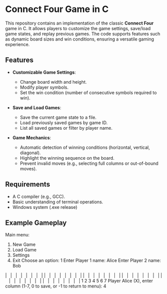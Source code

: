 # Connect Four Game in C

This repository contains an implementation of the classic **Connect Four** game in C. It allows players to customize the game settings, save/load game states, and replay previous games. The code supports features such as dynamic board sizes and win conditions, ensuring a versatile gaming experience.

## Features

- **Customizable Game Settings**:
  - Change board width and height.
  - Modify player symbols.
  - Set the win condition (number of consecutive symbols required to win).

- **Save and Load Games**:
  - Save the current game state to a file.
  - Load previously saved games by game ID.
  - List all saved games or filter by player name.

- **Game Mechanics**:
  - Automatic detection of winning conditions (horizontal, vertical, diagonal).
  - Highlight the winning sequence on the board.
  - Prevent invalid moves (e.g., selecting full columns or out-of-bound moves).

## Requirements

- A C compiler (e.g., GCC).
- Basic understanding of terminal operations.
- Windows system (.exe release)

## Example Gameplay

Main menu:
1. New Game
2. Load Game
3. Settings
4. Exit
Choose an option: 1
Enter Player 1 name: Alice
Enter Player 2 name: Bob

|   |   |   |   |   |   |   |
|   |   |   |   |   |   |   |
|   |   |   |   |   |   |   |
|   |   |   |   |   |   |   |
|   |   |   |   |   |   |   |
|   |   |   |   |   |   |   |
  1   2   3   4   5   6   7
Player Alice (X), enter column (1-7, 0 to save, or -1 to return to menu): 4
